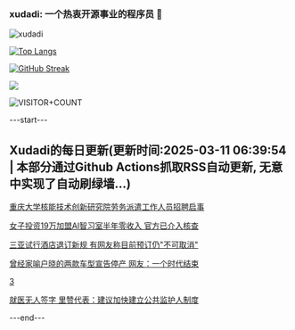 ### xudadi: 一个热衷开源事业的程序员 👋

![xudadi](https://github-readme-stats-git-masterorgs-github-readme-stats-team.vercel.app/api?username=xudadi)

[![Top Langs](https://github-readme-stats.vercel.app/api/top-langs/?username=xudadi)](https://github.com/anuraghazra/github-readme-stats)

[![GitHub Streak](https://streak-stats.demolab.com?user=xudadi&locale=zh_Hans)](https://git.io/streak-stats)

![](https://raw.githubusercontent.com/xudadi/xudadi/main/assets/github-contribution-grid-snake.svg)

![VISITOR+COUNT](https://komarev.com/ghpvc/?username=xudadi&label=VISITOR+COUNT)


---start---

## Xudadi的每日更新(更新时间:2025-03-11 06:39:54 | 本部分通过Github Actions抓取RSS自动更新, 无意中实现了自动刷绿墙...)

[重庆大学核能技术创新研究院劳务派遣工作人员招聘启事](https://www.gongkaoleida.com/article/2315893)

[女子投资19万加盟AI智习室半年零收入 官方已介入核查](https://m.163.com/news/article/JQAMOHJF05561G0D.html)

[三亚试行酒店退订新规 有网友称目前预订仍"不可取消"](https://m.163.com/news/article/JQAPL8A30512D3VJ.html)

[曾经家喻户晓的两款车型宣告停产 网友：一个时代结束](https://m.163.com/news/article/JQ9M30OQ0530JPVV.html)

[3](https://m.163.com/touch/news/sub/domestic)

[就医无人签字 里赞代表：建议加快建立公共监护人制度](https://m.163.com/news/article/JQACH30K051492T3.html)

---end---
